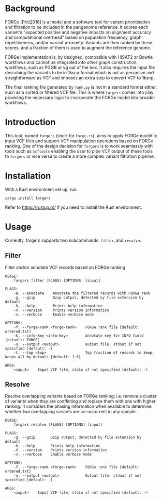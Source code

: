 # Background

[FORGe](https://github.com/langmead-lab/FORGe)
[[Pritt2018](https://doi.org/10.1101/311720)] is a model and a software tool for
variant prioritisation and filtration to be included in the pangenome reference.
It scores each variant's "expected positive and negative impacts on alignment
accuracy and computational overhead" based on population frequency, graph
repetitiveness, and/or variant proximity.  Variants are then ranked by these
scores, and a fraction of them is used to augment the reference genome.

FORGe implementation is, by designed, compatible with HISAT2 or Bowtie workflows
and cannot be integrated into other graph construction workflows, such as PGGB
or vg out of the box. It also requires the input file describing the variants to
be in 1ksnp format which is not as pervasive and straightforward as VCF and
imposes an extra step to convert VCF to 1ksnp.

The final ranking file generated by `rank.py` is not in a standard format
either, such as a sorted or filtered VCF file. This is where `forgers` comes
into play providing the necessary logic to incorporate the FORGe model into
broader workflows.


# Introduction

This tool, named `forgers` (short for `forge-rs`), aims to apply FORGe model to input
VCF files and support VCF manipulation operations based on FORGe ranking. One of
the design decision for `forgers` is to work seamlessly with tools such as
`bcftools` enabling the user to pipe VCF output of these tools to `forgers` or
vice versa to create a more complex variant filtration pipeline.


# Installation

With a Rust environment set up, run:

`cargo install forgers`

Refer to https://rustup.rs/ if you need to install the Rust environment.

# Usage

Currently, forgers supports two subcommands: `filter`, and `resolve`.


## Filter

Filter and/or annotate VCF records based on FORGe ranking

    USAGE:
        forgers filter [FLAGS] [OPTIONS] [input]
    
    FLAGS:
        -a, --annotate    Annotate the filtered records with FORGe rank
        -g, --gzip        Gzip output, detected by file extension by default
        -h, --help        Prints help information
        -V, --version     Prints version information
        -v, --verbose     Enable verbose mode
    
    OPTIONS:
        -f, --forge-rank <forge-rank>    FORGe rank file [default: ordered.txt]
        -k, --info-key <info-key>        Annotate key for INFO field [default: FORGE]
        -o, --output <output>            Output file, stdout if not specified [default: -]
        -t, --top <top>                  Top fraction of records to keep, keeps all by default [default: 1.0]
    
    ARGS:
        <input>    Input VCF file, stdin if not specified [default: -]


## Resolve

Resolve overlapping variants based on FORGe ranking; i.e. remove a cluster
of variants when they are conflicting and replace them with one with higher
ranking. It considers the phasing information when available to determine
whether two overlapping variants are co-occurrent in any sample.

    USAGE:
        forgers resolve [FLAGS] [OPTIONS] [input]
    
    FLAGS:
        -g, --gzip       Gzip output, detected by file extension by default
        -h, --help       Prints help information
        -V, --version    Prints version information
        -v, --verbose    Enable verbose mode
    
    OPTIONS:
        -f, --forge-rank <forge-rank>    FORGe rank file [default: ordered.txt]
        -o, --output <output>            Output file, stdout if not specified [default: -]
    
    ARGS:
        <input>    Input VCF file, stdin if not specified [default: -]

